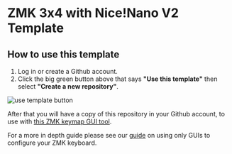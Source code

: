 # ZMK 3x4 with Nice!Nano V2 Template

## How to use this template
1. Log in or create a Github account.
2. Click the big green button above that says **"Use this template"**
then select **"Create a new repository"**.

![use template button](https://images.boardsource.xyz/Screenshot%202023-10-20%20115310.png)

After that you will have a copy of this repository in your Github account,
to use with [this ZMK keymap GUI tool](https://nickcoutsos.github.io/keymap-editor/).

For a more in depth guide please see our [guide](https://www.boardsource.xyz/docs/guides-zmkgui) on using only GUIs to configure your ZMK keyboard.

